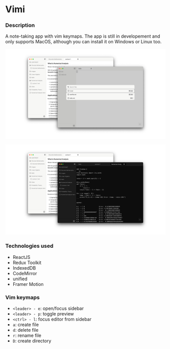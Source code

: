 # Vimi

### Description

A note-taking app with vim keymaps. The app is still in developement and only supports MacOS, although you can install it on Windows or Linux too.

![](./assets/Frame%201.png)

![](./assets/Frame%202.png)

### Technologies used

- ReactJS
- Redux Toolkit
- IndexedDB
- CodeMirror
- unified
- Framer Motion

### Vim keymaps

- `<leader> - e`: open/focus sidebar
- `<leader> - p`: toggle preview
- `<ctrl> - l`: focus editor from sidebar
- `a`: create file
- `d`: delete file
- `r`: rename file
- `D`: create directory
